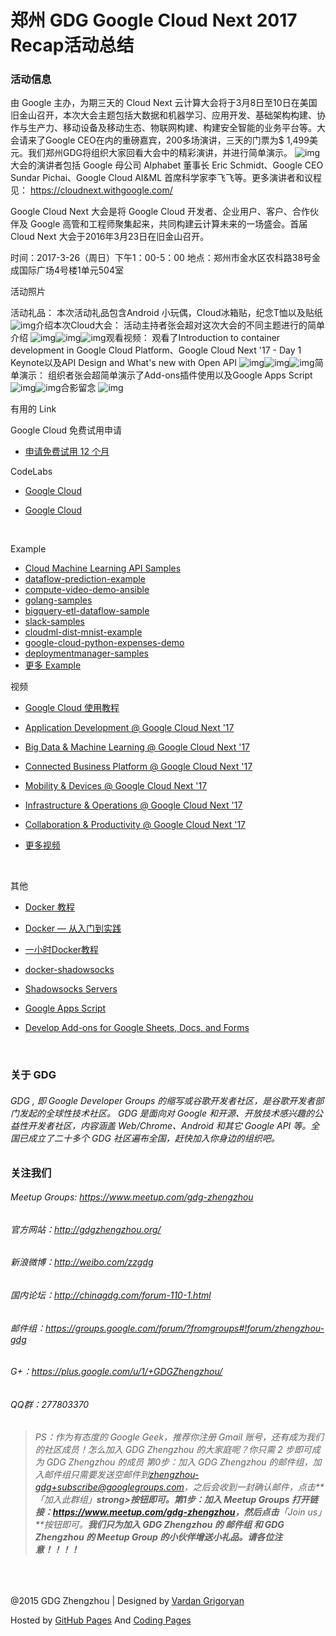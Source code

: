 # 郑州 GDG Google Cloud Next 2017 Recap活动总结

### 活动信息

由 Google 主办，为期三天的 Cloud Next 云计算大会将于3月8日至10日在美国旧金山召开，本次大会主题包括大数据和机器学习、应用开发、基础架构构建、协作与生产力、移动设备及移动生态、物联网构建、构建安全智能的业务平台等。大会请来了Google CEO在内的重磅嘉宾，200多场演讲，三天的门票为$ 1,499美元。我们郑州GDG将组织大家回看大会中的精彩演讲，并进行简单演示。 ![img](http://ww3.sinaimg.cn/large/006tKfTcly1fe0g1yal7sj30m80knk4r.jpg)大会的演讲者包括 Google 母公司 Alphabet 董事长 Eric Schmidt、Google CEO Sundar Pichai、Google Cloud AI&ML 首席科学家李飞飞等。更多演讲者和议程见： <https://cloudnext.withgoogle.com/>

Google Cloud Next 大会是将 Google Cloud 开发者、企业用户、客户、合作伙伴及 Google 高管和工程师聚集起来，共同构建云计算未来的一场盛会。首届 Cloud Next 大会于2016年3月23日在旧金山召开。

时间：2017-3-26（周日）下午1：00-5：00 地点：郑州市金水区农科路38号金成国际广场4号楼1单元504室

活动照片

活动礼品： 本次活动礼品包含Android 小玩偶，Cloud冰箱贴，纪念T恤以及贴纸 ![img](http://ww4.sinaimg.cn/large/006tKfTcly1fe0froky3gj31kw16ohcq.jpg)介绍本次Cloud大会： 活动主持者张会超对这次大会的不同主题进行的简单介绍 ![img](http://ww1.sinaimg.cn/large/006tKfTcly1fe0fsk6h6tj31kw16o1kx.jpg)![img](http://ww2.sinaimg.cn/large/006tKfTcly1fe0fs9gdiwj31kw16o1kx.jpg)![img](http://ww1.sinaimg.cn/large/006tKfTcly1fe0frxugiyj31kw16o1kx.jpg)观看视频： 观看了Introduction to container development in Google Cloud Platform、Google Cloud Next '17 - Day 1 Keynote以及API Design and What's new with Open API ![img](http://ww2.sinaimg.cn/large/006tKfTcly1fe0fqwomtej31kw16ob26.jpg)![img](http://ww4.sinaimg.cn/large/006tKfTcly1fe0fqhtkw5j31kw16o4qp.jpg)![img](http://ww4.sinaimg.cn/large/006tKfTcly1fe0fq1xg4uj31kw16o1kx.jpg)简单演示： 组织者张会超简单演示了Add-ons插件使用以及Google Apps Script ![img](http://ww3.sinaimg.cn/large/006tKfTcly1fe0fr4tdg5j31kw16o1kx.jpg)![img](http://ww2.sinaimg.cn/large/006tKfTcly1fe0frh63c3j31kw16o4qp.jpg)合影留念 ![img](http://ww1.sinaimg.cn/large/006tKfTcly1fe0foxq8naj31kw16o1kx.jpg)

有用的 Link

Google Cloud 免费试用申请

- [申请免费试用 12 个月](https://cloud.google.com/free/)

CodeLabs

- [Google Cloud](http://code-labs.cn/?cat=Cloud)

- [Google Cloud](https://codelabs.developers.google.com/)

  ​

Example

- [Cloud Machine Learning API Samples](https://github.com/GoogleCloudPlatform/cloudml-samples)
- [dataflow-prediction-example](https://github.com/GoogleCloudPlatform/dataflow-prediction-example)
- [compute-video-demo-ansible](https://github.com/GoogleCloudPlatform/compute-video-demo-ansible)
- [golang-samples](https://github.com/GoogleCloudPlatform/golang-samples)
- [bigquery-etl-dataflow-sample](https://github.com/GoogleCloudPlatform/bigquery-etl-dataflow-sample)
- [slack-samples](https://github.com/GoogleCloudPlatform/slack-samples)
- [cloudml-dist-mnist-example](https://github.com/GoogleCloudPlatform/cloudml-dist-mnist-example)
- [google-cloud-python-expenses-demo](https://github.com/GoogleCloudPlatform/google-cloud-python-expenses-demo)
- [deploymentmanager-samples](https://github.com/GoogleCloudPlatform/deploymentmanager-samples)
- [更多 Example](https://github.com/GoogleCloudPlatform?language=&page=1&q=samples&type=&utf8=%E2%9C%93)

视频

- [Google Cloud 使用教程](http://list.youku.com/albumlist/show?id=27891817&ascending=1&page=1)

- [Application Development @ Google Cloud Next '17](https://www.youtube.com/playlist?list=PLIivdWyY5sqKjIKJ7-bRSWanvclrR573n)

- [Big Data & Machine Learning @ Google Cloud Next '17](https://www.youtube.com/playlist?list=PLIivdWyY5sqLq-eM4W2bIgbrpAsP5aLtZ)

- [Connected Business Platform @ Google Cloud Next '17](https://www.youtube.com/playlist?list=PLIivdWyY5sqJg2FeM9_NPBL07BxATY06I)

- [Mobility & Devices @ Google Cloud Next '17](https://www.youtube.com/playlist?list=PLIivdWyY5sqLMy5ufxSwF7ro9L-6eMYbO)

- [Infrastructure & Operations @ Google Cloud Next '17](https://www.youtube.com/playlist?list=PLIivdWyY5sqK__rlFwHDtf-nMbPoOOB6w)

- [Collaboration & Productivity @ Google Cloud Next '17](https://www.youtube.com/playlist?list=PLIivdWyY5sqI-fCrvYJyx2aL6y2AQyFiL)

- [更多视频](https://www.youtube.com/playlist?list=PLIivdWyY5sqI8RuUibiH8sMb1ExIw0lAR)

  ​

其他

- [Docker 教程](http://www.runoob.com/docker/docker-tutorial.html)

- [Docker — 从入门到实践](https://www.gitbook.com/book/yeasy/docker_practice/details)

- [一小时Docker教程](https://blog.csphere.cn/archives/22)

- [docker-shadowsocks](https://github.com/oddrationale/docker-shadowsocks)

- [Shadowsocks Servers](http://shadowsocks.org/en/download/servers.html)

- [Google Apps Script](https://developers.google.com/apps-script/)

- [Develop Add-ons for Google Sheets, Docs, and Forms](https://developers.google.com/apps-script/add-ons/)

  ​

### 关于 GDG

###### GDG , 即 Google Developer Groups 的缩写或谷歌开发者社区，是谷歌开发者部门发起的全球性技术社区。 GDG 是面向对 Google 和开源、开放技术感兴趣的公益性开发者社区，内容涵盖 Web/Chrome、Android 和其它 Google API 等。全国已成立了二十多个 GDG 社区遍布全国，赶快加入你身边的组织吧。

### 关注我们

###### Meetup Groups: <https://www.meetup.com/gdg-zhengzhou>

###### 官方网站：<http://gdgzhengzhou.org/>

###### 新浪微博：<http://weibo.com/zzgdg>

###### 国内论坛：<http://chinagdg.com/forum-110-1.html>

###### 邮件组：<https://groups.google.com/forum/?fromgroups#!forum/zhengzhou-gdg>

###### G+：<https://plus.google.com/u/1/+GDGZhengzhou/>

###### QQ群：277803370

> ###### PS：作为有态度的 Google Geek，推荐你注册 Gmail 账号，还有成为我们的社区成员！怎么加入 GDG Zhengzhou 的大家庭呢？你只需 2 步即可成为 GDG Zhengzhou 的成员 第0步：加入 GDG Zhengzhou 的邮件组，加入邮件组只需要发送空邮件到[zhengzhou-gdg+subscribe@googlegroups.com](mailto:zhengzhou-gdg+subscribe@googlegroups.com)，之后会收到一封确认邮件，点击**「加入此群组」**strong>按钮即可。第1步：加入 Meetup Groups 打开链接：<https://www.meetup.com/gdg-zhengzhou>，然后点击**「Join us」**按钮即可。**我们只为加入 GDG Zhengzhou 的 邮件组 和 GDG Zhengzhou 的 Meetup Group 的小伙伴增送小礼品。请各位注意！！！！**

​     

@2015 GDG Zhengzhou | Designed by [Vardan Grigoryan](http://vg.am/)

Hosted by [GitHub Pages](https://pages.github.com/) And [Coding Pages](https://pages.coding.net/)